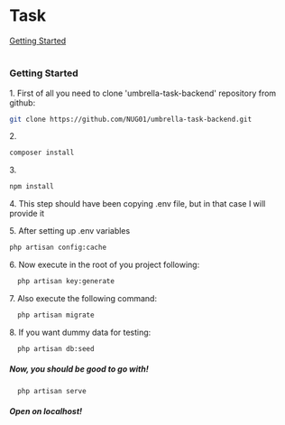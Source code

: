 # Task

[Getting Started](#Getting-Started)

#

### Getting Started

1\. First of all you need to clone 'umbrella-task-backend' repository from github:

```sh
git clone https://github.com/NUG01/umbrella-task-backend.git
```

2\.

```sh
composer install
```

3\.

```sh
npm install
```

4\. This step should have been copying .env file, but in that case I will provide it

5\. After setting up .env variables

```sh
php artisan config:cache
```

6\. Now execute in the root of you project following:

```sh
  php artisan key:generate
```

7\. Also execute the following command:

```sh
  php artisan migrate
```

8\. If you want dummy data for testing:

```sh
  php artisan db:seed
```

##### Now, you should be good to go with!

```sh
  php artisan serve

```

##### Open on localhost!
